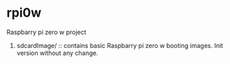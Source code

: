 # rpi0w
Raspbarry pi zero w project

1. sdcardImage/ :: contains basic Raspbarry pi zero w booting images.
                   Init version without any change.
